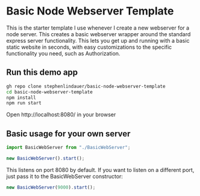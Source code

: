 # Basic Node Webserver Template

This is the starter template I use whenever I create a new webserver for a node server. This creates a basic webserver wrapper around the standard express server functionality. This lets you get up and running with a basic static website in seconds, with easy customizations to the specific functionality you need, such as Authorization.

## Run this demo app

```bash
gh repo clone stephenlindauer/basic-node-webserver-template
cd basic-node-webserver-template
npm install
npm run start
```

Open http://localhost:8080/ in your browser

## Basic usage for your own server

```typescript
import BasicWebServer from "./BasicWebServer";

new BasicWebServer().start();
```

This listens on port 8080 by default. If you want to listen on a different port, just pass it to the BasicWebServer constructor:

```typescript
new BasicWebServer(9000).start();
```
